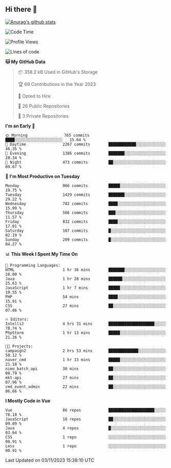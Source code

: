 ## Hi there 👋

[![Anurag's github stats](https://github-readme-stats.vercel.app/api?username=Songwonseok)](https://github.com/anuraghazra/github-readme-stats)



<!--START_SECTION:waka-->
![Code Time](http://img.shields.io/badge/Code%20Time-2%2C526%20hrs%2035%20mins-blue)

![Profile Views](http://img.shields.io/badge/Profile%20Views-0-blue)

![Lines of code](https://img.shields.io/badge/From%20Hello%20World%20I%27ve%20Written-34.8%20million%20lines%20of%20code-blue)

**🐱 My GitHub Data** 

> 📦 358.2 kB Used in GitHub's Storage 
 > 
> 🏆 69 Contributions in the Year 2023
 > 
> 💼 Opted to Hire
 > 
> 📜 26 Public Repositories 
 > 
> 🔑 3 Private Repositories 
 > 
**I'm an Early 🐤** 

```text
🌞 Morning                765 commits         ████░░░░░░░░░░░░░░░░░░░░░   15.64 % 
🌆 Daytime                2267 commits        ████████████░░░░░░░░░░░░░   46.35 % 
🌃 Evening                1386 commits        ███████░░░░░░░░░░░░░░░░░░   28.34 % 
🌙 Night                  473 commits         ██░░░░░░░░░░░░░░░░░░░░░░░   09.67 % 
```
📅 **I'm Most Productive on Tuesday** 

```text
Monday                   966 commits         █████░░░░░░░░░░░░░░░░░░░░   19.75 % 
Tuesday                  1429 commits        ███████░░░░░░░░░░░░░░░░░░   29.22 % 
Wednesday                782 commits         ████░░░░░░░░░░░░░░░░░░░░░   15.99 % 
Thursday                 566 commits         ███░░░░░░░░░░░░░░░░░░░░░░   11.57 % 
Friday                   832 commits         ████░░░░░░░░░░░░░░░░░░░░░   17.01 % 
Saturday                 107 commits         █░░░░░░░░░░░░░░░░░░░░░░░░   02.19 % 
Sunday                   209 commits         █░░░░░░░░░░░░░░░░░░░░░░░░   04.27 % 
```


📊 **This Week I Spent My Time On** 

```text
💬 Programming Languages: 
HTML                     1 hr 36 mins        ███████░░░░░░░░░░░░░░░░░░   28.00 % 
Java                     1 hr 28 mins        ██████░░░░░░░░░░░░░░░░░░░   25.63 % 
JavaScript               1 hr 7 mins         █████░░░░░░░░░░░░░░░░░░░░   19.55 % 
PHP                      54 mins             ████░░░░░░░░░░░░░░░░░░░░░   15.91 % 
CSS                      27 mins             ██░░░░░░░░░░░░░░░░░░░░░░░   07.86 % 

🔥 Editors: 
IntelliJ                 4 hrs 31 mins       ████████████████████░░░░░   78.74 % 
PhpStorm                 1 hr 13 mins        █████░░░░░░░░░░░░░░░░░░░░   21.26 % 

🐱‍💻 Projects: 
campaign2                2 hrs 53 mins       █████████████░░░░░░░░░░░░   50.12 % 
naver_cmd                1 hr 13 mins        █████░░░░░░░░░░░░░░░░░░░░   21.18 % 
nimo_batch_api           30 mins             ██░░░░░░░░░░░░░░░░░░░░░░░   08.79 % 
mkt-api                  27 mins             ██░░░░░░░░░░░░░░░░░░░░░░░   07.96 % 
cmd_event_admin          22 mins             ██░░░░░░░░░░░░░░░░░░░░░░░   06.66 % 
```

**I Mostly Code in Vue** 

```text
Vue                      86 repos            ████████████████████░░░░░   78.18 % 
JavaScript               10 repos            ██░░░░░░░░░░░░░░░░░░░░░░░   09.09 % 
Java                     4 repos             █░░░░░░░░░░░░░░░░░░░░░░░░   03.64 % 
CSS                      1 repo              ░░░░░░░░░░░░░░░░░░░░░░░░░   00.91 % 
Less                     1 repo              ░░░░░░░░░░░░░░░░░░░░░░░░░   00.91 % 
```




 Last Updated on 03/11/2023 15:38:10 UTC
<!--END_SECTION:waka-->
